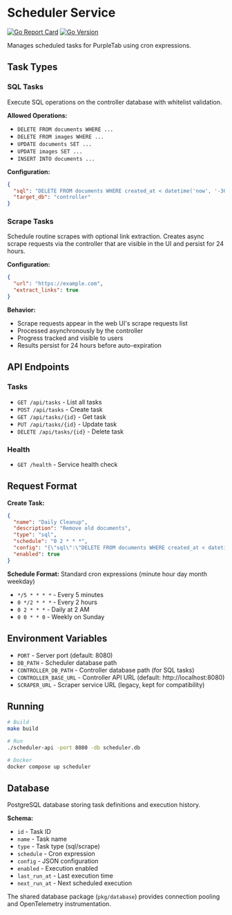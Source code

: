 # Scheduler Service

[![Go Report Card](https://goreportcard.com/badge/github.com/zombar/purpletab)](https://goreportcard.com/report/github.com/zombar/purpletab)
[![Go Version](https://img.shields.io/github/go-mod/go-version/zombar/purpletab)](go.mod)

Manages scheduled tasks for PurpleTab using cron expressions.

## Task Types

### SQL Tasks
Execute SQL operations on the controller database with whitelist validation.

**Allowed Operations:**
- `DELETE FROM documents WHERE ...`
- `DELETE FROM images WHERE ...`
- `UPDATE documents SET ...`
- `UPDATE images SET ...`
- `INSERT INTO documents ...`

**Configuration:**
```json
{
  "sql": "DELETE FROM documents WHERE created_at < datetime('now', '-30 days')",
  "target_db": "controller"
}
```

### Scrape Tasks
Schedule routine scrapes with optional link extraction. Creates async scrape requests via the controller that are visible in the UI and persist for 24 hours.

**Configuration:**
```json
{
  "url": "https://example.com",
  "extract_links": true
}
```

**Behavior:**
- Scrape requests appear in the web UI's scrape requests list
- Processed asynchronously by the controller
- Progress tracked and visible to users
- Results persist for 24 hours before auto-expiration

## API Endpoints

### Tasks
- `GET /api/tasks` - List all tasks
- `POST /api/tasks` - Create task
- `GET /api/tasks/{id}` - Get task
- `PUT /api/tasks/{id}` - Update task
- `DELETE /api/tasks/{id}` - Delete task

### Health
- `GET /health` - Service health check

## Request Format

**Create Task:**
```json
{
  "name": "Daily Cleanup",
  "description": "Remove old documents",
  "type": "sql",
  "schedule": "0 2 * * *",
  "config": "{\"sql\":\"DELETE FROM documents WHERE created_at < datetime('now', '-30 days')\",\"target_db\":\"controller\"}",
  "enabled": true
}
```

**Schedule Format:**
Standard cron expressions (minute hour day month weekday)
- `*/5 * * * *` - Every 5 minutes
- `0 */2 * * *` - Every 2 hours
- `0 2 * * *` - Daily at 2 AM
- `0 0 * * 0` - Weekly on Sunday

## Environment Variables

- `PORT` - Server port (default: 8080)
- `DB_PATH` - Scheduler database path
- `CONTROLLER_DB_PATH` - Controller database path (for SQL tasks)
- `CONTROLLER_BASE_URL` - Controller API URL (default: http://localhost:8080)
- `SCRAPER_URL` - Scraper service URL (legacy, kept for compatibility)

## Running

```bash
# Build
make build

# Run
./scheduler-api -port 8080 -db scheduler.db

# Docker
docker compose up scheduler
```

## Database

PostgreSQL database storing task definitions and execution history.

**Schema:**
- `id` - Task ID
- `name` - Task name
- `type` - Task type (sql/scrape)
- `schedule` - Cron expression
- `config` - JSON configuration
- `enabled` - Execution enabled
- `last_run_at` - Last execution time
- `next_run_at` - Next scheduled execution

The shared database package (`pkg/database`) provides connection pooling and OpenTelemetry instrumentation.
